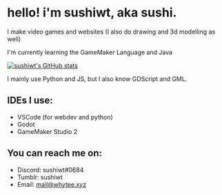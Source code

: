 # hello! i'm sushiwt, aka sushi.

I make video games and websites (I also do drawing and 3d modelling as well)

I'm currently learning the GameMaker Language and Java

[![sushiwt's GitHub stats](https://github-readme-stats.vercel.app/api?username=sushiwt&theme=dark&show_icons=true)](https://github.com/anuraghazra/github-readme-stats)

I mainly use Python and JS, but I also know GDScript and GML.

## IDEs I use:
- VSCode (for webdev and python)
- Godot
- GameMaker Studio 2

## You can reach me on:
- Discord: sushiwt#0684
- Tumblr: sushiwt
- Email: mail@whytee.xyz
